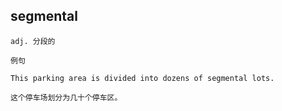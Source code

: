## segmental
```
adj. 分段的

例句

This parking area is divided into dozens of segmental lots.

这个停车场划分为几十个停车区。
```
